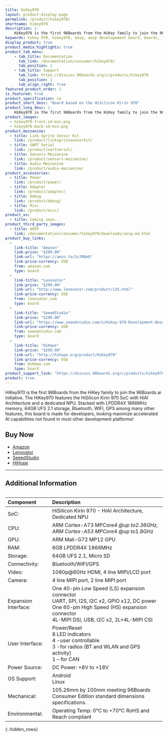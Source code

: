 ```yaml
---
title: HiKey970 
layout: product-display-page
permalink: /product/hikey970/
shortname: hikey970
description: |-
    HiKey970 is the first 96Boards from the HiKey family to join the 96Boards.ai initiative. The HiKey970 features the HiSilicon Kirin 970 SoC with HiAI Architecture and a dedicated NPU. Stacked with LPDDR4X 1866MHz memory, 64GB UFS 2.1 storage, Bluetooth, WIFI, GPS among many other features, this board is made for developers looking maximize accelerated AI capabilities not found in most other development platforms!
keywords: hikey 970, hikey970, aosp, aosp developement board, boards, linux, ai, artificial intelligence
display_product: true
product_media_highlights: true
product_tab_menu:
    - tab_title: Documentation
      tab_link: /documentation/consumer/hikey970/
      tab_position: 1
    - tab_title: Support
      tab_link: https://discuss.96boards.org/c/products/hikey970
      tab_position: 2
      tab_align_right: true
featured_product_order: 1
is_featured: true
product_specification: ce
product_short_desc: "Board based on the HiSilicon Kirin 970"
product_long_desc: |-
    HiKey970 is the first 96Boards from the HiKey family to join the 96Boards.ai initiative. The HiKey970 features the HiSilicon Kirin 970 SoC with HiAI Architecture and a dedicated NPU. Stacked with LPDDR4X 1866MHz memory, 64GB UFS 2.1 storage, Bluetooth, WIFI, GPS among many other features, this board is made for developers looking maximize accelerated AI capabilities not found in most other development platforms!
product_images:
  - hikey970-front-sd-min.png
  - hikey970-back-sd-min.png
product_mezzanine:
  - title: Link Sprite Sensor Kit
    link: /product/linkspritesensorkit/
  - title: UART Serial
    link: /product/uartserial/
  - title: Sensors Mezzanine
    link: /product/sensors-mezzanine/
  - title: Audio Mezzanine
    link: /product/audio-mezzanine/
product_accessories:
  - title: Power
    link: /product/power/
  - title: Adapter
    link: /product/adapter/
  - title: Debug
    link: /product/debug/
  - title: Misc
    link: /product/misc/
product_os:
  - title: Coming soon...
product_third_party_images:
  - title: AOSP
    link: /documentation/consumer/hikey970/downloads/aosp.md.html
product_buy_links:
  -
    link-title: "Amazon"
    link-price: "$299.00"
    link-url: "https://amzn.to/2vJM8mO"
    link-price-currency: USD
    from: amazon.com
    type: board
  -
    link-title: "Lenovator"
    link-price: "$299.00"
    link-url: "http://www.lenovator.com/product/135.html"
    link-price-currency: USD
    from: lenovator.com
    type: board
  -
    link-title: "SeeedStudio"
    link-price: "$299.00"
    link-url: "https://www.seeedstudio.com/s/HiKey-970-Development-Board-p-3046.html?utm_source=homepage&utm_medium=homepagebanner&utm_campaign=hp_0426"
    link-price-currency: USD
    from: seeedstudio.com
    type: board
  -
    link-title: "HiHope"
    link-price: "$299.00"
    link-url: "http://hihope.org/product/HiKey970"
    link-price-currency: USD
    from: HiHope.com
    type: board
product_support_link: "https://discuss.96boards.org/c/products/hikey970/"
product: true
---
```

HiKey970 is the first 96Boards from the HiKey family to join the 96Boards.ai initiative. The HiKey970 features the HiSilicon Kirin 970 SoC with HiAI Architecture and a dedicated NPU. Stacked with LPDDR4X 1866MHz memory, 64GB UFS 2.1 storage, Bluetooth, WIFI, GPS among many other features, this board is made for developers, looking maximize accelerated AI capabilities not found in most other development platforms!

## Buy Now

- [Amazon](https://amzn.to/2vJM8mO)
- [Lenovator](http://www.lenovator.com/product/135.html)
- [SeeedStudio](https://www.seeedstudio.com/s/HiKey-970-Development-Board-p-3046.html?utm_source=homepage&utm_medium=homepagebanner&utm_campaign=hp_0426)
- [HiHope](http://hihope.org/product/HiKey970)

***

## Additional Information
<div style="overflow-x:scroll;" markdown="1">


|   Component          |   Description                                                                                    |
|:---------------------|:-------------------------------------------------------------------------------------------------|
| SoC:                 | HiSilicon Kirin 970 - HiAI Architecture, Dedicated NPU                                           |
| CPU:                 | ARM Cortex-A73 MPCore*4 @up to2.36GHz, ARM Cortex-A53 MPCore*4 @up to1.8GHz                      |
| GPU:                 | ARM Mali-G72 MP12 GPU                                                                            |
| RAM:                 | 6GB LPDDR4X 1866MHz                                                                              |
| Storage:             | 64GB UFS 2.1, Micro SD                                                                           |
| Connectivity:        | Bluetooth/WIFI/GPS                                                                               |
| Video:               | 1080p@60Hz HDMI, 4 line MIPI/LCD port                                                            |
| Camera:              | 4 line MIPI port, 2 line MIPI port                                                               |
| Expansion Interface: | One 40-pin Low Speed (LS) expansion connector<br>UART, SPI, I2S, I2C x2, GPIO x12, DC power<br>One 60-pin High Speed (HS) expansion connector<br>4L-MIPI DSI, USB, I2C x2, 2L+4L-MIPI CSI                                        |
| User Interface:      | Power/Reset<br>8 LED indicators<br>4 -user controllable<br>3 -for radios (BT and WLAN and GPS activity)<br>1 – for CAN                                                                                                              |
| Power Source:        | DC Power: +8V to +18V                                                                            |
| OS Support:          | Android<br>Linux                                                                                 |
| Mechanical:          | 105.26mm by 100mm meeting 96Boards Consumer Edition standard dimensions specifications.          | 
| Environmental:       | Operating Temp: 0°C to +70°C RoHS and Reach compliant                                            |
{:.hidden_rows}

</div>
